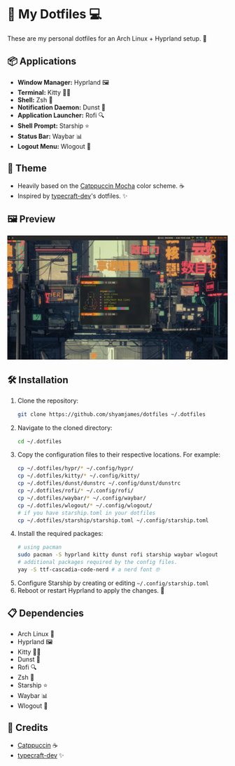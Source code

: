 # 🌟 My Dotfiles 💻

These are my personal dotfiles for an Arch Linux + Hyprland setup. 🚀

## 📦 Applications

* **Window Manager:** Hyprland 🖼️
* **Terminal:** Kitty 🐱‍💻
* **Shell:** Zsh 🐚
* **Notification Daemon:** Dunst 🔔
* **Application Launcher:** Rofi 🔍
* **Shell Prompt:** Starship ⭐
* **Status Bar:** Waybar 📊
* **Logout Menu:** Wlogout 🚪

## 🎨 Theme

* Heavily based on the [Catppuccin Mocha](https://github.com/catppuccin/catppuccin) color scheme. ☕
* Inspired by [typecraft-dev](https://https://github.com/typecraft-dev)'s dotfiles. ✨

## 🖼️ Preview

![Preview](hyprshot.png)

## 🛠️ Installation

1.  Clone the repository:
    ```bash
    git clone https://github.com/shyamjames/dotfiles ~/.dotfiles
    ```
2.  Navigate to the cloned directory:
    ```bash
    cd ~/.dotfiles
    ```
3.  Copy the configuration files to their respective locations. For example:
    ```bash
    cp ~/.dotfiles/hypr/* ~/.config/hypr/
    cp ~/.dotfiles/kitty/* ~/.config/kitty/
    cp ~/.dotfiles/dunst/dunstrc ~/.config/dunst/dunstrc
    cp ~/.dotfiles/rofi/* ~/.config/rofi/
    cp ~/.dotfiles/waybar/* ~/.config/waybar/
    cp ~/.dotfiles/wlogout/* ~/.config/wlogout/
    # if you have starship.toml in your dotfiles
    cp ~/.dotfiles/starship/starship.toml ~/.config/starship.toml
    ```
4.  Install the required packages:
    ```bash
    # using pacman
    sudo pacman -S hyprland kitty dunst rofi starship waybar wlogout
    # additional packages required by the config files.
    yay -S ttf-cascadia-code-nerd # a nerd font 🤓
    ```
5.  Configure Starship by creating or editing `~/.config/starship.toml`
6.  Reboot or restart Hyprland to apply the changes. 🔄

## 📋 Dependencies

* Arch Linux 🐧
* Hyprland 🖼️
* Kitty 🐱‍💻
* Dunst 🔔
* Rofi 🔍
* Zsh 🐚
* Starship ⭐
* Waybar 📊
* Wlogout 🚪

## 🙏 Credits

* [Catppuccin](https://github.com/catppuccin/catppuccin) ☕
* [typecraft-dev](https://github.com/typecraft-dev) ✨
